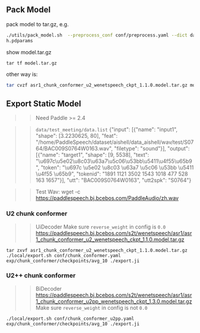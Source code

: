 ## Pack Model

pack model to tar.gz, e.g.

```bash
./utils/pack_model.sh  --preprocess_conf conf/preprocess.yaml --dict data/vocab.txt conf/conformer.yaml '' data/mean_std.json exp/conformer/checkpoints/wenetspeec
h.pdparams 

```

show model.tar.gz
```
tar tf model.tar.gz 
```

other way is:

```bash
tar cvzf asr1_chunk_conformer_u2_wenetspeech_ckpt_1.1.0.model.tar.gz model.yaml conf/tuning/ conf/chunk_conformer.yaml conf/preprocess.yaml data/mean_std.json exp/chunk_conformer/checkpoints/
```

## Export Static Model

>> Need Paddle >= 2.4

>> `data/test_meeting/data.list`
>> {"input": [{"name": "input1", "shape": [3.2230625, 80], "feat": "/home/PaddleSpeech/dataset/aishell/data_aishell/wav/test/S0764/BAC009S0764W0163.wav", "filetype": "sound"}], "output": [{"name": "target1", "shape": [9, 5538], "text": "\u697c\u5e02\u8c03\u63a7\u5c06\u53bb\u5411\u4f55\u65b9", "token": "\u697c \u5e02 \u8c03 \u63a7 \u5c06 \u53bb \u5411 \u4f55 \u65b9", "tokenid": "1891 1121 3502 1543 1018 477 528 163 1657"}], "utt": "BAC009S0764W0163", "utt2spk": "S0764"}

>> Test Wav: 
>> wget -c https://paddlespeech.bj.bcebos.com/PaddleAudio/zh.wav
### U2 chunk conformer
>> UiDecoder
>> Make sure `reverse_weight` in config is `0.0`
>> https://paddlespeech.bj.bcebos.com/s2t/wenetspeech/asr1/asr1_chunk_conformer_u2_wenetspeech_ckpt_1.1.0.model.tar.gz
```
tar zxvf asr1_chunk_conformer_u2_wenetspeech_ckpt_1.1.0.model.tar.gz
./local/export.sh conf/chunk_conformer.yaml exp/chunk_conformer/checkpoints/avg_10 ./export.ji
```

### U2++ chunk conformer
>> BiDecoder
>> https://paddlespeech.bj.bcebos.com/s2t/wenetspeech/asr1/asr1_chunk_conformer_u2pp_wenetspeech_ckpt_1.3.0.model.tar.gz
>> Make sure `reverse_weight` in config is not `0.0`

```
./local/export.sh conf/chunk_conformer_u2pp.yaml exp/chunk_conformer/checkpoints/avg_10 ./export.ji
```
